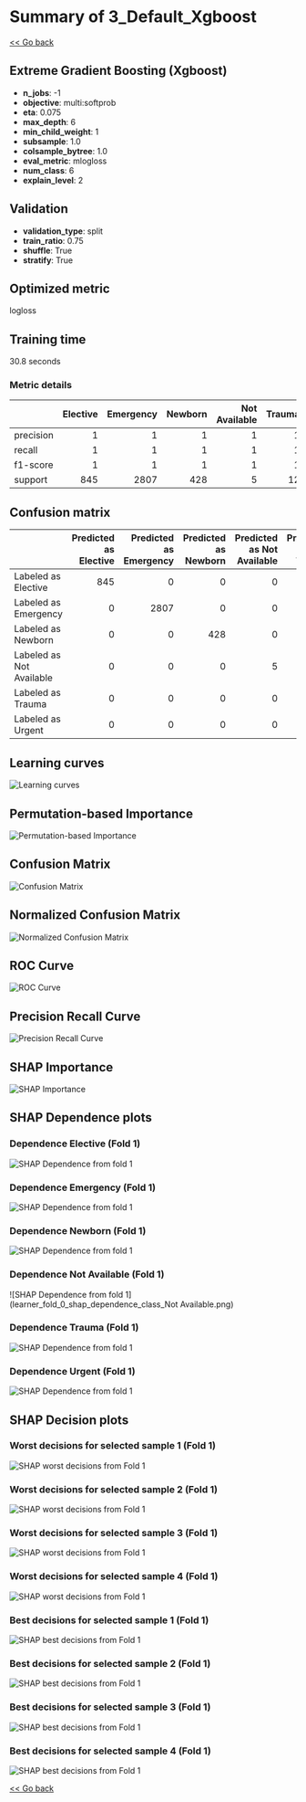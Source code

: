 # Summary of 3_Default_Xgboost

[<< Go back](../README.md)


## Extreme Gradient Boosting (Xgboost)
- **n_jobs**: -1
- **objective**: multi:softprob
- **eta**: 0.075
- **max_depth**: 6
- **min_child_weight**: 1
- **subsample**: 1.0
- **colsample_bytree**: 1.0
- **eval_metric**: mlogloss
- **num_class**: 6
- **explain_level**: 2

## Validation
 - **validation_type**: split
 - **train_ratio**: 0.75
 - **shuffle**: True
 - **stratify**: True

## Optimized metric
logloss

## Training time

30.8 seconds

### Metric details
|           |   Elective |   Emergency |   Newborn |   Not Available |   Trauma |   Urgent |   accuracy |   macro avg |   weighted avg |     logloss |
|:----------|-----------:|------------:|----------:|----------------:|---------:|---------:|-----------:|------------:|---------------:|------------:|
| precision |          1 |           1 |         1 |               1 |        1 |        1 |          1 |           1 |              1 | 0.000281915 |
| recall    |          1 |           1 |         1 |               1 |        1 |        1 |          1 |           1 |              1 | 0.000281915 |
| f1-score  |          1 |           1 |         1 |               1 |        1 |        1 |          1 |           1 |              1 | 0.000281915 |
| support   |        845 |        2807 |       428 |               5 |       12 |      327 |          1 |        4424 |           4424 | 0.000281915 |


## Confusion matrix
|                          |   Predicted as Elective |   Predicted as Emergency |   Predicted as Newborn |   Predicted as Not Available |   Predicted as Trauma |   Predicted as Urgent |
|:-------------------------|------------------------:|-------------------------:|-----------------------:|-----------------------------:|----------------------:|----------------------:|
| Labeled as Elective      |                     845 |                        0 |                      0 |                            0 |                     0 |                     0 |
| Labeled as Emergency     |                       0 |                     2807 |                      0 |                            0 |                     0 |                     0 |
| Labeled as Newborn       |                       0 |                        0 |                    428 |                            0 |                     0 |                     0 |
| Labeled as Not Available |                       0 |                        0 |                      0 |                            5 |                     0 |                     0 |
| Labeled as Trauma        |                       0 |                        0 |                      0 |                            0 |                    12 |                     0 |
| Labeled as Urgent        |                       0 |                        0 |                      0 |                            0 |                     0 |                   327 |

## Learning curves
![Learning curves](learning_curves.png)

## Permutation-based Importance
![Permutation-based Importance](permutation_importance.png)
## Confusion Matrix

![Confusion Matrix](confusion_matrix.png)


## Normalized Confusion Matrix

![Normalized Confusion Matrix](confusion_matrix_normalized.png)


## ROC Curve

![ROC Curve](roc_curve.png)


## Precision Recall Curve

![Precision Recall Curve](precision_recall_curve.png)



## SHAP Importance
![SHAP Importance](shap_importance.png)

## SHAP Dependence plots

### Dependence Elective (Fold 1)
![SHAP Dependence from fold 1](learner_fold_0_shap_dependence_class_Elective.png)
### Dependence Emergency (Fold 1)
![SHAP Dependence from fold 1](learner_fold_0_shap_dependence_class_Emergency.png)
### Dependence Newborn (Fold 1)
![SHAP Dependence from fold 1](learner_fold_0_shap_dependence_class_Newborn.png)
### Dependence Not Available (Fold 1)
![SHAP Dependence from fold 1](learner_fold_0_shap_dependence_class_Not Available.png)
### Dependence Trauma (Fold 1)
![SHAP Dependence from fold 1](learner_fold_0_shap_dependence_class_Trauma.png)
### Dependence Urgent (Fold 1)
![SHAP Dependence from fold 1](learner_fold_0_shap_dependence_class_Urgent.png)

## SHAP Decision plots

### Worst decisions for selected sample 1 (Fold 1)
![SHAP worst decisions from Fold 1](learner_fold_0_sample_0_worst_decisions.png)
### Worst decisions for selected sample 2 (Fold 1)
![SHAP worst decisions from Fold 1](learner_fold_0_sample_1_worst_decisions.png)
### Worst decisions for selected sample 3 (Fold 1)
![SHAP worst decisions from Fold 1](learner_fold_0_sample_2_worst_decisions.png)
### Worst decisions for selected sample 4 (Fold 1)
![SHAP worst decisions from Fold 1](learner_fold_0_sample_3_worst_decisions.png)
### Best decisions for selected sample 1 (Fold 1)
![SHAP best decisions from Fold 1](learner_fold_0_sample_0_best_decisions.png)
### Best decisions for selected sample 2 (Fold 1)
![SHAP best decisions from Fold 1](learner_fold_0_sample_1_best_decisions.png)
### Best decisions for selected sample 3 (Fold 1)
![SHAP best decisions from Fold 1](learner_fold_0_sample_2_best_decisions.png)
### Best decisions for selected sample 4 (Fold 1)
![SHAP best decisions from Fold 1](learner_fold_0_sample_3_best_decisions.png)

[<< Go back](../README.md)
